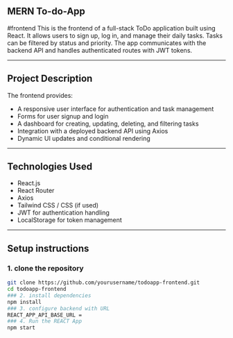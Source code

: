 ## MERN To-do-App

#frontend
This is the frontend of a full-stack ToDo application built using React. It allows users to sign up, log in, and manage their daily tasks. Tasks can be filtered by status and priority. The app communicates with the backend API and handles authenticated routes with JWT tokens.

---
## Project Description

The frontend provides:
- A responsive user interface for authentication and task management
- Forms for user signup and login
- A dashboard for creating, updating, deleting, and filtering tasks
- Integration with a deployed backend API using Axios
- Dynamic UI updates and conditional rendering

---

## Technologies Used

- React.js
- React Router
- Axios
- Tailwind CSS / CSS (if used)
- JWT for authentication handling
- LocalStorage for token management

---

## Setup instructions
### 1. clone the repository
```bash
git clone https://github.com/yourusername/todoapp-frontend.git
cd todoapp-frontend
### 2. install dependencies
npm install
### 3. configure backend with URL
REACT_APP_API_BASE_URL = 
### 4. Run the REACT App
npm start
